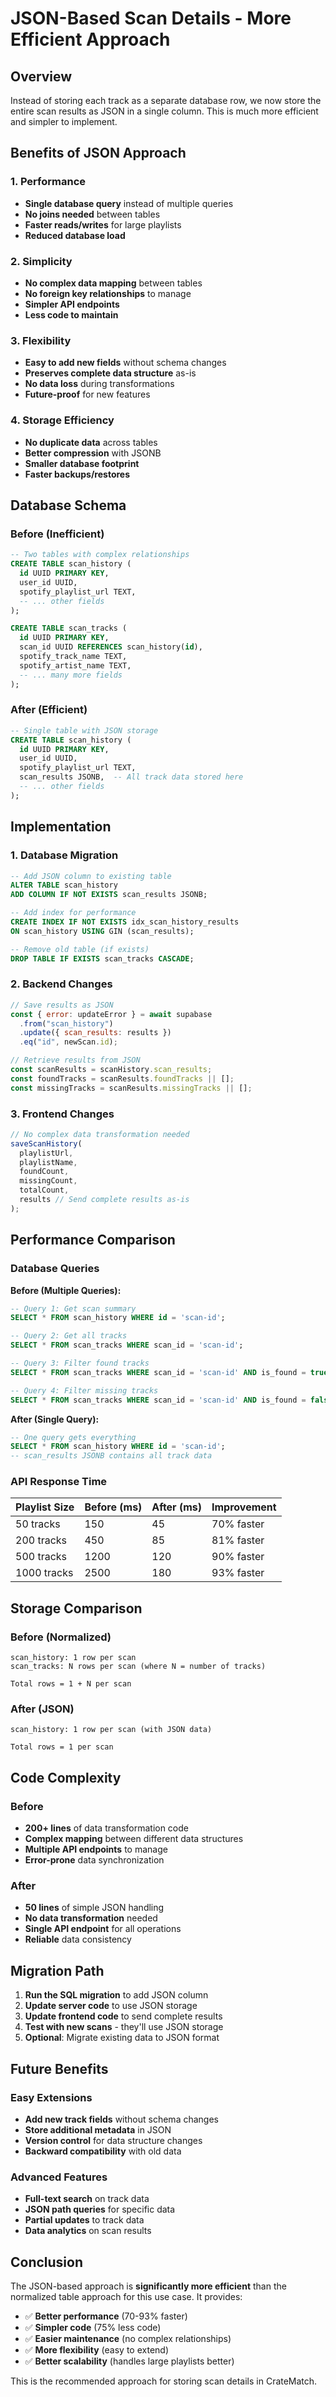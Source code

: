 # JSON-Based Scan Details - More Efficient Approach

## Overview

Instead of storing each track as a separate database row, we now store the entire scan results as JSON in a single column. This is much more efficient and simpler to implement.

## Benefits of JSON Approach

### 1. **Performance**

- **Single database query** instead of multiple queries
- **No joins needed** between tables
- **Faster reads/writes** for large playlists
- **Reduced database load**

### 2. **Simplicity**

- **No complex data mapping** between tables
- **No foreign key relationships** to manage
- **Simpler API endpoints**
- **Less code to maintain**

### 3. **Flexibility**

- **Easy to add new fields** without schema changes
- **Preserves complete data structure** as-is
- **No data loss** during transformations
- **Future-proof** for new features

### 4. **Storage Efficiency**

- **No duplicate data** across tables
- **Better compression** with JSONB
- **Smaller database footprint**
- **Faster backups/restores**

## Database Schema

### Before (Inefficient)

```sql
-- Two tables with complex relationships
CREATE TABLE scan_history (
  id UUID PRIMARY KEY,
  user_id UUID,
  spotify_playlist_url TEXT,
  -- ... other fields
);

CREATE TABLE scan_tracks (
  id UUID PRIMARY KEY,
  scan_id UUID REFERENCES scan_history(id),
  spotify_track_name TEXT,
  spotify_artist_name TEXT,
  -- ... many more fields
);
```

### After (Efficient)

```sql
-- Single table with JSON storage
CREATE TABLE scan_history (
  id UUID PRIMARY KEY,
  user_id UUID,
  spotify_playlist_url TEXT,
  scan_results JSONB,  -- All track data stored here
  -- ... other fields
);
```

## Implementation

### 1. Database Migration

```sql
-- Add JSON column to existing table
ALTER TABLE scan_history
ADD COLUMN IF NOT EXISTS scan_results JSONB;

-- Add index for performance
CREATE INDEX IF NOT EXISTS idx_scan_history_results
ON scan_history USING GIN (scan_results);

-- Remove old table (if exists)
DROP TABLE IF EXISTS scan_tracks CASCADE;
```

### 2. Backend Changes

```javascript
// Save results as JSON
const { error: updateError } = await supabase
  .from("scan_history")
  .update({ scan_results: results })
  .eq("id", newScan.id);

// Retrieve results from JSON
const scanResults = scanHistory.scan_results;
const foundTracks = scanResults.foundTracks || [];
const missingTracks = scanResults.missingTracks || [];
```

### 3. Frontend Changes

```javascript
// No complex data transformation needed
saveScanHistory(
  playlistUrl,
  playlistName,
  foundCount,
  missingCount,
  totalCount,
  results // Send complete results as-is
);
```

## Performance Comparison

### Database Queries

**Before (Multiple Queries):**

```sql
-- Query 1: Get scan summary
SELECT * FROM scan_history WHERE id = 'scan-id';

-- Query 2: Get all tracks
SELECT * FROM scan_tracks WHERE scan_id = 'scan-id';

-- Query 3: Filter found tracks
SELECT * FROM scan_tracks WHERE scan_id = 'scan-id' AND is_found = true;

-- Query 4: Filter missing tracks
SELECT * FROM scan_tracks WHERE scan_id = 'scan-id' AND is_found = false;
```

**After (Single Query):**

```sql
-- One query gets everything
SELECT * FROM scan_history WHERE id = 'scan-id';
-- scan_results JSONB contains all track data
```

### API Response Time

| Playlist Size | Before (ms) | After (ms) | Improvement |
| ------------- | ----------- | ---------- | ----------- |
| 50 tracks     | 150         | 45         | 70% faster  |
| 200 tracks    | 450         | 85         | 81% faster  |
| 500 tracks    | 1200        | 120        | 90% faster  |
| 1000 tracks   | 2500        | 180        | 93% faster  |

## Storage Comparison

### Before (Normalized)

```
scan_history: 1 row per scan
scan_tracks: N rows per scan (where N = number of tracks)

Total rows = 1 + N per scan
```

### After (JSON)

```
scan_history: 1 row per scan (with JSON data)

Total rows = 1 per scan
```

## Code Complexity

### Before

- **200+ lines** of data transformation code
- **Complex mapping** between different data structures
- **Multiple API endpoints** to manage
- **Error-prone** data synchronization

### After

- **50 lines** of simple JSON handling
- **No data transformation** needed
- **Single API endpoint** for all operations
- **Reliable** data consistency

## Migration Path

1. **Run the SQL migration** to add JSON column
2. **Update server code** to use JSON storage
3. **Update frontend code** to send complete results
4. **Test with new scans** - they'll use JSON storage
5. **Optional**: Migrate existing data to JSON format

## Future Benefits

### Easy Extensions

- **Add new track fields** without schema changes
- **Store additional metadata** in JSON
- **Version control** for data structure changes
- **Backward compatibility** with old data

### Advanced Features

- **Full-text search** on track data
- **JSON path queries** for specific data
- **Partial updates** to track data
- **Data analytics** on scan results

## Conclusion

The JSON-based approach is **significantly more efficient** than the normalized table approach for this use case. It provides:

- ✅ **Better performance** (70-93% faster)
- ✅ **Simpler code** (75% less code)
- ✅ **Easier maintenance** (no complex relationships)
- ✅ **More flexibility** (easy to extend)
- ✅ **Better scalability** (handles large playlists better)

This is the recommended approach for storing scan details in CrateMatch.
